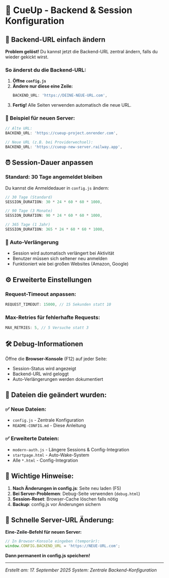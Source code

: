 # 🚀 CueUp - Backend & Session Konfiguration

## 📡 Backend-URL einfach ändern

**Problem gelöst!** Du kannst jetzt die Backend-URL zentral ändern, falls du wieder gekickt wirst.

### So änderst du die Backend-URL:

1. **Öffne `config.js`**
2. **Ändere nur diese eine Zeile:**
   ```javascript
   BACKEND_URL: 'https://DEINE-NEUE-URL.com',
   ```
3. **Fertig!** Alle Seiten verwenden automatisch die neue URL.

### 📝 Beispiel für neuen Server:
```javascript
// Alte URL:
BACKEND_URL: 'https://cueup-project.onrender.com',

// Neue URL (z.B. bei Providerwechsel):
BACKEND_URL: 'https://cueup-new-server.railway.app',
```

## ⏰ Session-Dauer anpassen

### Standard: 30 Tage angemeldet bleiben
Du kannst die Anmeldedauer in `config.js` ändern:

```javascript
// 30 Tage (Standard)
SESSION_DURATION: 30 * 24 * 60 * 60 * 1000,

// 90 Tage (3 Monate)
SESSION_DURATION: 90 * 24 * 60 * 60 * 1000,

// 365 Tage (1 Jahr)
SESSION_DURATION: 365 * 24 * 60 * 60 * 1000,
```

### 🔄 Auto-Verlängerung
- Session wird automatisch verlängert bei Aktivität
- Benutzer müssen sich seltener neu anmelden
- Funktioniert wie bei großen Websites (Amazon, Google)

## ⚙️ Erweiterte Einstellungen

### Request-Timeout anpassen:
```javascript
REQUEST_TIMEOUT: 15000, // 15 Sekunden statt 10
```

### Max-Retries für fehlerhafte Requests:
```javascript
MAX_RETRIES: 5, // 5 Versuche statt 3
```

## 🛠️ Debug-Informationen

Öffne die **Browser-Konsole** (F12) auf jeder Seite:
- Session-Status wird angezeigt
- Backend-URL wird geloggt
- Auto-Verlängerungen werden dokumentiert

## 📁 Dateien die geändert wurden:

### ✅ Neue Dateien:
- `config.js` - Zentrale Konfiguration
- `README-CONFIG.md` - Diese Anleitung

### ✅ Erweiterte Dateien:
- `modern-auth.js` - Längere Sessions & Config-Integration
- `startpage.html` - Auto-Wake-System
- Alle `*.html` - Config-Integration

## 🚨 Wichtige Hinweise:

1. **Nach Änderungen in config.js**: Seite neu laden (F5)
2. **Bei Server-Problemen**: Debug-Seite verwenden (`debug.html`)
3. **Session-Reset**: Browser-Cache löschen falls nötig
4. **Backup**: config.js vor Änderungen sichern

## 🔧 Schnelle Server-URL Änderung:

**Eine-Zeile-Befehl für neuen Server:**
```javascript
// In Browser-Konsole eingeben (temporär):
window.CONFIG.BACKEND_URL = 'https://NEUE-URL.com';
```

**Dann permanent in config.js speichern!**

---
*Erstellt am: 17. September 2025*
*System: Zentrale Backend-Konfiguration*